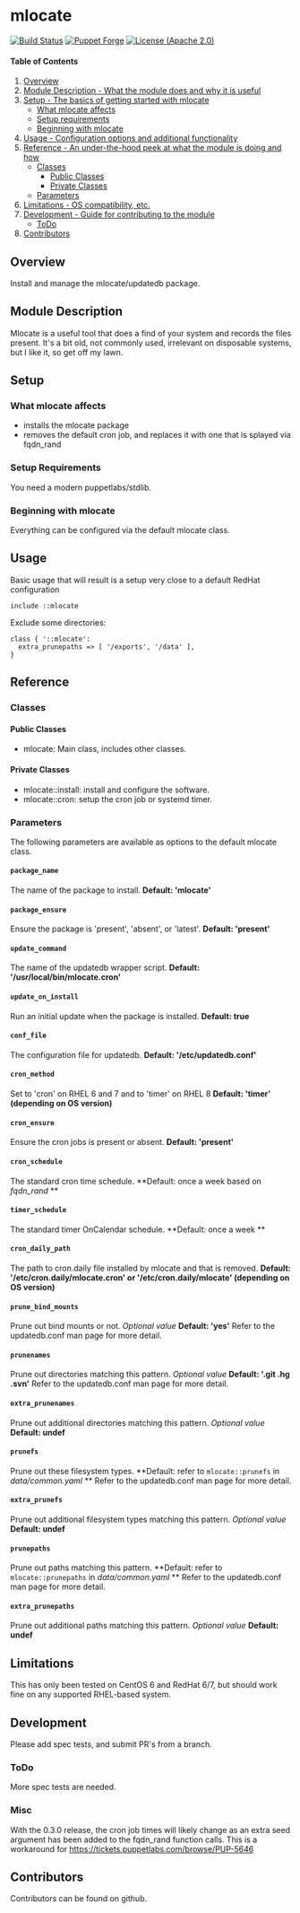 # mlocate

[![Build Status](https://travis-ci.org/adamcrews/puppet-mlocate.svg)](https://travis-ci.org/adamcrews/puppet-mlocate)
[![Puppet Forge](http://img.shields.io/puppetforge/v/adamcrews/mlocate.svg)](http://forge.puppetlabs.com/adamcrews/mlocate)
[![License (Apache 2.0)](https://img.shields.io/badge/license-Apache-blue.svg)](https://opensource.org/licenses/Apache-2.0)

#### Table of Contents

1. [Overview](#overview)
2. [Module Description - What the module does and why it is useful](#module-description)
3. [Setup - The basics of getting started with mlocate](#setup)
    * [What mlocate affects](#what-mlocate-affects)
    * [Setup requirements](#setup-requirements)
    * [Beginning with mlocate](#beginning-with-mlocate)
4. [Usage - Configuration options and additional functionality](#usage)
5. [Reference - An under-the-hood peek at what the module is doing and how](#reference)
    * [Classes](#classes)
      * [Public Classes](#public-classes)
      * [Private Classes](#private-classes)
    * [Parameters](#parameters)
5. [Limitations - OS compatibility, etc.](#limitations)
6. [Development - Guide for contributing to the module](#development)
    * [ToDo](#todo)
7. [Contributors](#contributors)

## Overview
Install and manage the mlocate/updatedb package.

## Module Description

Mlocate is a useful tool that does a find of your system and records the files present.
It's a bit old, not commonly used, irrelevant on disposable systems, but I like it, so get off my lawn.

## Setup

### What mlocate affects

* installs the mlocate package
* removes the default cron job, and replaces it with one that is splayed via fqdn_rand

### Setup Requirements

You need a modern puppetlabs/stdlib.

### Beginning with mlocate

Everything can be configured via the default mlocate class.

## Usage

Basic usage that will result is a setup very close to a default RedHat configuration

```puppet
include ::mlocate
```

Exclude some directories:

```puppet
class { '::mlocate':
  extra_prunepaths => [ '/exports', '/data' ],
}
```

## Reference

### Classes

#### Public Classes

* mlocate: Main class, includes other classes.

#### Private Classes

* mlocate::install: install and configure the software.
* mlocate::cron: setup the cron job or systemd timer.

### Parameters

The following parameters are available as options to the default mlocate class.

#### `package_name`
The name of the package to install.
**Default: 'mlocate'**

#### `package_ensure`
Ensure the package is 'present', 'absent', or 'latest'.
**Default: 'present'**

#### `update_command`
The name of the updatedb wrapper script.
**Default: '/usr/local/bin/mlocate.cron'**

#### `update_on_install`
Run an initial update when the package is installed.
**Default: true**

#### `conf_file`
The configuration file for updatedb.
**Default: '/etc/updatedb.conf'**

#### `cron_method`
Set to 'cron' on RHEL 6 and 7 and to 'timer' on RHEL 8
**Default: 'timer' (depending on OS version)** 

#### `cron_ensure`
Ensure the cron jobs is present or absent.
**Default: 'present'**

#### `cron_schedule`
The standard cron time schedule.
**Default: once a week based on *fqdn_rand* **

#### `timer_schedule`
The standard timer OnCalendar schedule.
**Default: once a week **

#### `cron_daily_path`
The path to cron.daily file installed by mlocate and that is removed.
**Default: '/etc/cron.daily/mlocate.cron' or '/etc/cron.daily/mlocate' (depending on OS version)**

#### `prune_bind_mounts`
Prune out bind mounts or not.
*Optional value*
**Default: 'yes'**
Refer to the updatedb.conf man page for more detail.

#### `prunenames`
Prune out directories matching this pattern.
*Optional value*
**Default: '.git .hg .svn'**
Refer to the updatedb.conf man page for more detail.

#### `extra_prunenames`
Prune out additional directories matching this pattern.
*Optional value*
**Default: undef**

#### `prunefs`
Prune out these filesystem types.
**Default: refer to `mlocate::prunefs` in *data/common.yaml* **
Refer to the updatedb.conf man page for more detail.

#### `extra_prunefs`
Prune out additional filesystem types matching this pattern.
*Optional value*
**Default: undef**

#### `prunepaths`
Prune out paths matching this pattern.
**Default: refer to `mlocate::prunepaths` in *data/common.yaml* **
Refer to the updatedb.conf man page for more detail.

#### `extra_prunepaths`
Prune out additional paths matching this pattern.
*Optional value*
**Default: undef**

## Limitations

This has only been tested on CentOS 6 and RedHat 6/7, but should work fine on any supported RHEL-based system.

## Development

Please add spec tests, and submit PR's from a branch.

### ToDo

More spec tests are needed.

### Misc

With the 0.3.0 release, the cron job times will likely change as an extra seed argument has been added to the fqdn_rand function calls.  This is a workaround for https://tickets.puppetlabs.com/browse/PUP-5646

## Contributors

Contributors can be found on github.

